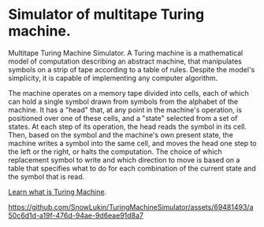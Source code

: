# Simulator of multitape Turing machine.

Multitape Turing Machine Simulator.
A Turing machine is a mathematical model of computation describing an abstract machine, that manipulates symbols on a strip of tape according to a table of rules. Despite the model's simplicity, it is capable of implementing any computer algorithm.

The machine operates on a memory tape divided into cells, each of which can hold a single symbol drawn from symbols from the alphabet of the machine. It has a "head" that, at any point in the machine's operation, is positioned over one of these cells, and a "state" selected from a set of states. At each step of its operation, the head reads the symbol in its cell. Then, based on the symbol and the machine's own present state, the machine writes a symbol into the same cell, and moves the head one step to the left or the right, or halts the computation. The choice of which replacement symbol to write and which direction to move is based on a table that specifies what to do for each combination of the current state and the symbol that is read.

[Learn what is Turing Machine](https://en.wikipedia.org/wiki/Turing_machine#:~:text=A%20Turing%20machine%20is%20a,A%20physical%20Turing%20machine%20model.).

https://github.com/SnowLukin/TuringMachineSimulator/assets/69481493/a50c6d1d-a19f-476d-94ae-9d6eae91d8a7

